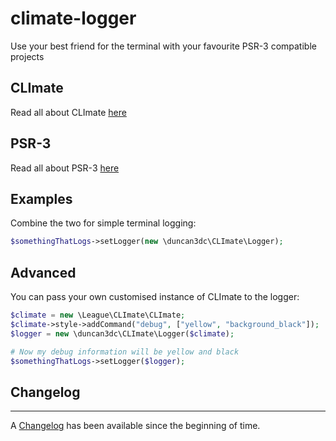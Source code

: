 # climate-logger
Use your best friend for the terminal with your favourite PSR-3 compatible projects

## CLImate
Read all about CLImate [here](http://climate.thephpleague.com/)

## PSR-3
Read all about PSR-3 [here](http://www.php-fig.org/psr/psr-3/)

## Examples
Combine the two for simple terminal logging:

```php
$somethingThatLogs->setLogger(new \duncan3dc\CLImate\Logger);
```

## Advanced
You can pass your own customised instance of CLImate to the logger:

```php
$climate = new \League\CLImate\CLImate;
$climate->style->addCommand("debug", ["yellow", "background_black"]);
$logger = new \duncan3dc\CLImate\Logger($climate);

# Now my debug information will be yellow and black
$somethingThatLogs->setLogger($logger);
```

## Changelog
---------
A [Changelog](CHANGELOG.md) has been available since the beginning of time.
